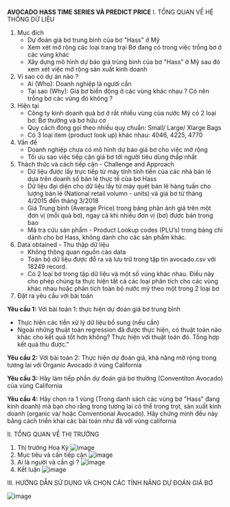 **AVOCADO HASS TIME SERIES VÀ PREDICT PRICE**
I. TỔNG QUAN VỀ HỆ THỐNG DỮ LIỆU

1. Mục đích
	- Dự đoán giá bơ trung bình của bơ "Hass" ở Mỹ
	- Xem xét mở rộng các loại trang trại Bơ đang có trong việc trồng bơ ở các vùng khác
	- Xây dựng mô hình dự báo giá trùng bình của bơ "Hass" ở Mỹ sau đó xem xét việc mở rộng sản xuất kinh doanh
2. Vi sao có dự án nào ?	
	 - Ai (Who): Doanh nghiệp là người cần
	- Tại sao (Why): Giá bơ biến động ở các vùng khác nhau ? Có nên trồng bơ các vùng đó không ?
3. Hiện tại
	- Công ty kinh doanh quả bơ ở rất nhiều vùng của nước Mỹ có 2 loại bơ: Bơ thường và bơ hữu cơ
	- Quy cách đóng gọi theo nhiều quy chuẩn: Small/ Large/ Xlarge Bags
	- Có 3 loại item (product look up) khác nhau: 4046, 4225, 4770
4. Vấn đề	
	- Doanh nghiệp chưa có mô hình dự báo giá bơ cho việc mở rộng
	- Tối ưu sao việc tiếp cận giá bơ tới người tiêu dùng thấp nhất
5. Thách thức và cách tiếp cận - Challenge and Approach	
	- Dữ liệu được lấy trực tiếp từ máy tính tính tiền của các nhà bán lẻ dựa trên doanh số bán lẻ thực tế của bơ Hass
	- Dữ liệu đại diện cho dữ liệu lấy từ máy quét bán lẻ hàng tuần cho lượng bán lẻ (National retail volumn - units) và giá bơ từ tháng 4/2015 đến tháng 3/2018
	- Giá Trung bình (Average Price) trong bảng phản ánh giá trên một đơn vị (mỗi quả bơ), ngay cả khi nhiều đơn vị (bơ) được bán trong bao
	- Mã tra cứu sản phẩm - Product Lookup codes (PLU’s) trong bảng chỉ dành cho bơ Hass, không dành cho các sản phẩm khác.
6. Data obtained - Thu thập dữ liệu
	- Không thông quan nguồn cào data
	- Toàn bộ dữ liệu được đổ ra và lưu trữ trong tập tin avocado.csv với 18249 record.
	- Có 2 loại bơ trong tập dữ liệu và một số vùng khác nhau. Điều này cho phép chúng ta thực hiện tất cả các loại phân tích cho các vùng khác nhau hoặc phân tích toàn bộ nước mỹ theo một trong 2 loại bơ
7. Đặt ra yêu cầu với bài toán	
	
**Yêu cầu 1:** Với bài toán 1: thực hiện dự đoán giá bơ trung bình
- Thực hiện các tiền xử lý dữ liệu bổ sung (nếu cần)
- Ngoài những thuật toán regression đã được thực hiện, có thuật toán nào khác cho kết quả tốt hơn không? Thực hiện với thuật toán đó. Tổng hợp kết quả thu được."
	
**Yêu cầu 2:** Với bài toán 2: Thực hiện dự đoán giá, khả năng mở rộng trong tương lai với Organic Avocado ở vùng California
	
**Yêu cầu 3:** Hãy làm tiếp phần dự đoán giá bơ thường (Conventiton Avocado) của vùng California
	
**Yêu cầu 4:** Hãy chọn ra 1 vùng (Trong danh sách các vùng bơ "Hass" đang kinh doanh) mà bạn cho rằng trong tương lai có thể trong trọt, sản xuất kinh doanh (organic và/ hoặc Conventional Avocado). Hãy chứng minh đều này bằng cách triển khai các bài toán như đã với vùng california

II. TỔNG QUAN VỀ THỊ TRƯỜNG

1. Thị trường Hoa Kỳ
![image](https://user-images.githubusercontent.com/96172322/146219559-85c307fa-556c-4072-9b00-80432fa5d0a4.png)
2. Mục tiêu và cấn tiếp cận
![image](https://user-images.githubusercontent.com/96172322/146219587-b85199bc-f38e-4d9d-a716-9d44f183cce3.png)
3. Ai là người và cần gì ?
![image](https://user-images.githubusercontent.com/96172322/146219616-f0145c90-5c86-4d10-88cc-9381dcf29891.png)
4. Kết luận
![image](https://user-images.githubusercontent.com/96172322/146219675-8c9bb1a7-d192-411e-b309-63b4a0b3aeaa.png)

III. HƯỚNG DẪN SỬ DỤNG  VÀ CHỌN CÁC TÍNH NĂNG DỰ ĐOÁN GIÁ BƠ			
				
![image](https://user-images.githubusercontent.com/96172322/146219703-b3f3e054-c3b0-4d2e-828d-ceac84ca4a2e.png)





